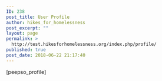 ```yaml
---
ID: 238
post_title: User Profile
author: hikes_for_homelessness
post_excerpt: ""
layout: page
permalink: >
  http://test.hikesforhomelessness.org/index.php/profile/
published: true
post_date: 2018-06-22 21:17:40
---
```

[peepso_profile]
